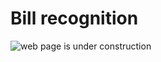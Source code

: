 # Bill recognition

![web page is under construction](https://docimages.blob.core.chinacloudapi.cn/images/commingsoon20210514.jpg)
